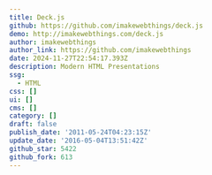 ```yaml
---
title: Deck.js
github: https://github.com/imakewebthings/deck.js
demo: http://imakewebthings.com/deck.js
author: imakewebthings
author_link: https://github.com/imakewebthings
date: 2024-11-27T22:54:17.393Z
description: Modern HTML Presentations
ssg:
  - HTML
css: []
ui: []
cms: []
category: []
draft: false
publish_date: '2011-05-24T04:23:15Z'
update_date: '2016-05-04T13:51:42Z'
github_star: 5422
github_fork: 613
---
```

